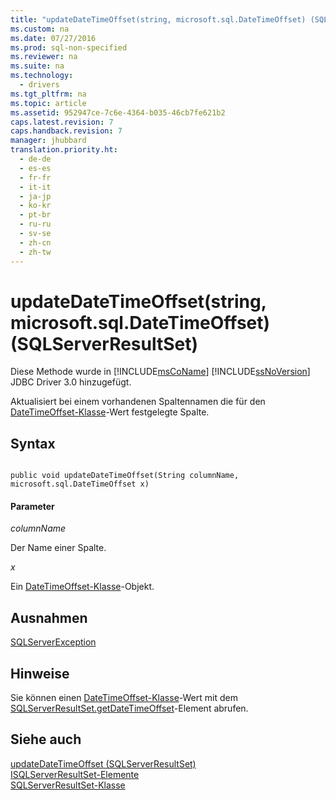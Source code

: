 ```yaml
---
title: "updateDateTimeOffset(string, microsoft.sql.DateTimeOffset) (SQLServerResultSet)"
ms.custom: na
ms.date: 07/27/2016
ms.prod: sql-non-specified
ms.reviewer: na
ms.suite: na
ms.technology: 
  - drivers
ms.tgt_pltfrm: na
ms.topic: article
ms.assetid: 952947ce-7c6e-4364-b035-46cb7fe621b2
caps.latest.revision: 7
caps.handback.revision: 7
manager: jhubbard
translation.priority.ht: 
  - de-de
  - es-es
  - fr-fr
  - it-it
  - ja-jp
  - ko-kr
  - pt-br
  - ru-ru
  - sv-se
  - zh-cn
  - zh-tw
---
```

# updateDateTimeOffset(string, microsoft.sql.DateTimeOffset) (SQLServerResultSet)
  Diese Methode wurde in [!INCLUDE[msCoName](../content/includes/msCoName_md.md)] [!INCLUDE[ssNoVersion](../content/includes/ssNoVersion_md.md)] JDBC Driver 3.0 hinzugefügt.  
  
 Aktualisiert bei einem vorhandenen Spaltennamen die für den [DateTimeOffset-Klasse](../content/DateTimeOffset-Class.md)\-Wert festgelegte Spalte.  
  
## Syntax  
  
```  
  
public void updateDateTimeOffset(String columnName, microsoft.sql.DateTimeOffset x)  
```  
  
#### Parameter  
 *columnName*  
  
 Der Name einer Spalte.  
  
 *x*  
  
 Ein [DateTimeOffset-Klasse](../content/DateTimeOffset-Class.md)\-Objekt.  
  
## Ausnahmen  
 [SQLServerException](../content/SQLServerException-Class.md)  
  
## Hinweise  
 Sie können einen [DateTimeOffset-Klasse](../content/DateTimeOffset-Class.md)\-Wert mit dem [SQLServerResultSet.getDateTimeOffset](../content/getDateTimeOffset--SQLServerResultSet-.md)\-Element abrufen.  
  
## Siehe auch  
 [updateDateTimeOffset &#40;SQLServerResultSet&#41;](../content/updateDateTimeOffset--SQLServerResultSet-.md)   
 [ISQLServerResultSet-Elemente](../content/SQLServerResultSet-Members.md)   
 [SQLServerResultSet-Klasse](../content/SQLServerResultSet-Class.md)  
  
  